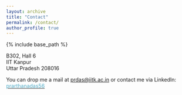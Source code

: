 ```yaml
---
layout: archive
title: "Contact"
permalink: /contact/
author_profile: true
---
```


{% include base_path %}

B302, Hall 6<br>
IIT Kanpur<br>
Uttar Pradesh 208016<br>

You can drop me a mail at prdas@iitk.ac.in or contact me via LinkedIn: [<font color="#52ADC8">prarthanadas56</font>](https://in.linkedin.com/in/prarthanadas56)

<!-- <embed src="https://www.linkedin.com/in/prarthanadas56" width="650" height="1800" type='application/pdf'> -->
